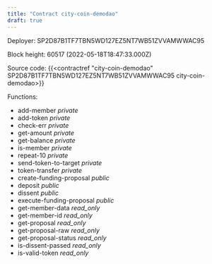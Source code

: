 ```yaml
---
title: "Contract city-coin-demodao"
draft: true
---
```

Deployer: SP2D87B1TF7TBN5WD127EZ5NT7WB51ZVVAMWWAC95


 



Block height: 60517 (2022-05-18T18:47:33.000Z)

Source code: {{<contractref "city-coin-demodao" SP2D87B1TF7TBN5WD127EZ5NT7WB51ZVVAMWWAC95 city-coin-demodao>}}

Functions:

* add-member _private_
* add-token _private_
* check-err _private_
* get-amount _private_
* get-balance _private_
* is-member _private_
* repeat-10 _private_
* send-token-to-target _private_
* token-transfer _private_
* create-funding-proposal _public_
* deposit _public_
* dissent _public_
* execute-funding-proposal _public_
* get-member-data _read_only_
* get-member-id _read_only_
* get-proposal _read_only_
* get-proposal-raw _read_only_
* get-proposal-status _read_only_
* is-dissent-passed _read_only_
* is-valid-token _read_only_
